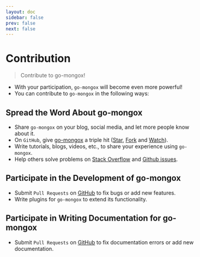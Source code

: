 ```yaml
---
layout: doc
sidebar: false
prev: false
next: false
---
```

# Contribution
> Contribute to go-mongox!
- With your participation, `go-mongox` will become even more powerful!
- You can contribute to `go-mongox` in the following ways:

## Spread the Word About go-mongox
- Share `go-mongox` on your blog, social media, and let more people know about it.
- On `GitHub`, give [go-mongox](https://github.com/chenmingyong0423/go-mongox) a triple hit ([Star](https://github.com/chenmingyong0423/go-mongox/stargazers), [Fork](https://github.com/chenmingyong0423/go-mongox/network/members) and [Watch](https://github.com/chenmingyong0423/go-mongox/watchers)).
- Write tutorials, blogs, videos, etc., to share your experience using `go-mongox`.
- Help others solve problems on [Stack Overflow](https://stackoverflow.com/questions/tagged/go-mongox) and [Github issues](https://github.com/chenmingyong0423/go-mongox/issues).

## Participate in the Development of go-mongox
- Submit `Pull Requests` on [GitHub](https://github.com/chenmingyong0423/go-mongox/pulls) to fix bugs or add new features.
- Write plugins for `go-mongox` to extend its functionality.

## Participate in Writing Documentation for go-mongox
- Submit `Pull Requests` on [GitHub](https://github.com/chenmingyong0423/go-mongox-doc/pulls) to fix documentation errors or add new documentation.

